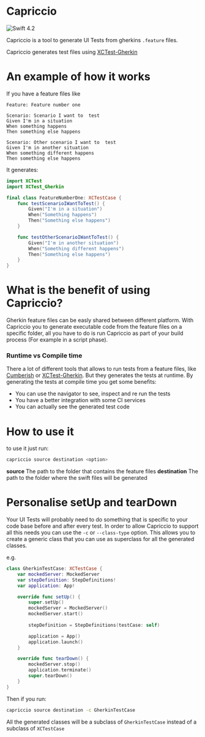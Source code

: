 # Capriccio
![Swift 4.2](https://img.shields.io/badge/Swift-4.2-blue.svg)

Capriccio is a tool to generate UI Tests from gherkins `.feature` files.

Capriccio generates test files using [XCTest-Gherkin](https://github.com/net-a-porter-mobile/XCTest-Gherkin)

# An example of how it works
If you have a feature files like
```
Feature: Feature number one

Scenario: Scenario I want to  test
Given I'm in a situation
When something happens
Then something else happens

Scenario: Other scenario I want to  test
Given I'm in another situation
When something different happens
Then something else happens
```

It generates:

```swift
import XCTest
import XCTest_Gherkin

final class FeatureNumberOne: XCTestCase {
    func testScenarioIWantToTest() {
        Given("I'm in a situation")
        When("Something happens")
        Then("Something else happens")
    }

    func testOtherScenarioIWantToTest() {
        Given("I'm in another situation")
        When("Something different happens")
        Then("Something else happens")
    }
}
```

# What is the benefit of using Capriccio?
Gherkin feature files can be easly shared between different platform.
With Capriccio you to generate executable code from the feature files on a specific folder, all you have to do is run Capriccio as part of your build process (For example in a script phase).

### Runtime vs Compile time
There a lot of different tools that allows to run tests from a feature files, like [Cumberish](https://github.com/Ahmed-Ali/Cucumberish) or [XCTest-Gherkin](https://github.com/net-a-porter-mobile/XCTest-Gherkin).
But they generates the tests at runtime.
By generating the tests at compile time you get some benefits:
- You can use the navigator to see, inspect and re run the tests
- You have a better integration with some CI services
- You can actually see the generated test code

# How to use it

to use it just run:
```bash
capriccio source destination <option>
```
**source**                  The path to the folder that contains the feature files
**destination**             The path to the folder where the swift files will be generated

# Personalise setUp and tearDown
Your UI Tests will probably need to do something that is specific to your code base before and after every test.
In order to allow Capriccio to support all this needs you can use the `-c` or `--class-type` option.
This allows you to create a generic class that you can use as superclass for all the generated classes.

e.g.

```swift
class GherkinTestCase: XCTestCase {
    var mockedServer: MockedServer
    var stepDefinition: StepDefinitions!
    var application: App!

    override func setUp() {
        super.setUp()
        mockedServer = MockedServer()
        mockedServer.start()
        
        stepDefinition = StepDefinitions(testCase: self)

        application = App()
        application.launch()
    }

    override func tearDown() {
        mockedServer.stop()
        application.terminate()
        super.tearDown()
    }
}
```

Then if you run:

```bash
capriccio source destination -c GherkinTestCase
```

All the generated classes will be a subclass of `GherkinTestCase` instead of a subclass of `XCTestCase`
